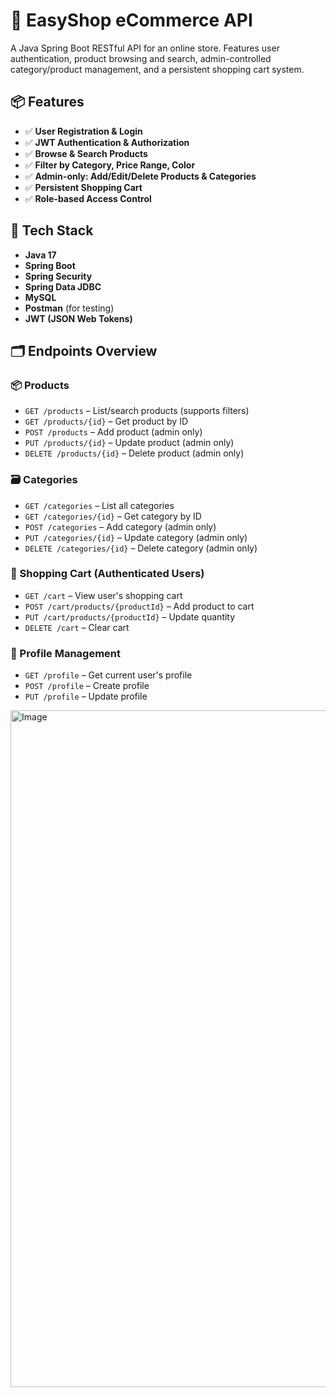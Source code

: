 # 🛒 EasyShop eCommerce API

A Java Spring Boot RESTful API for an online store. Features user authentication, product browsing and search, admin-controlled category/product management, and a persistent shopping cart system.

## 📦 Features

- ✅ **User Registration & Login**
- ✅ **JWT Authentication & Authorization**
- ✅ **Browse & Search Products**
- ✅ **Filter by Category, Price Range, Color**
- ✅ **Admin-only: Add/Edit/Delete Products & Categories**
- ✅ **Persistent Shopping Cart**
- ✅ **Role-based Access Control**

## 🚀 Tech Stack

- **Java 17**
- **Spring Boot**
- **Spring Security**
- **Spring Data JDBC**
- **MySQL**
- **Postman** (for testing)
- **JWT (JSON Web Tokens)**

## 🗂️ Endpoints Overview

### 📦 Products
- `GET /products` – List/search products (supports filters)
- `GET /products/{id}` – Get product by ID
- `POST /products` – Add product (admin only)
- `PUT /products/{id}` – Update product (admin only)
- `DELETE /products/{id}` – Delete product (admin only)

### 🗃️ Categories
- `GET /categories` – List all categories
- `GET /categories/{id}` – Get category by ID
- `POST /categories` – Add category (admin only)
- `PUT /categories/{id}` – Update category (admin only)
- `DELETE /categories/{id}` – Delete category (admin only)

### 🛒 Shopping Cart (Authenticated Users)
- `GET /cart` – View user's shopping cart
- `POST /cart/products/{productId}` – Add product to cart
- `PUT /cart/products/{productId}` – Update quantity
- `DELETE /cart` – Clear cart

### 👤 Profile Management
- `GET /profile` – Get current user's profile
- `POST /profile` – Create profile
- `PUT /profile` – Update profile

<img width="1083" alt="Image" src="https://github.com/user-attachments/assets/3de80747-25e5-4a01-aff6-f6b5ab33b75b" />
